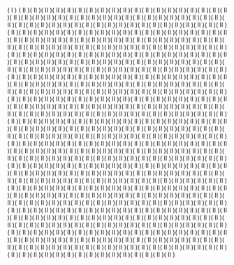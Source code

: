 ( I )
( II )( II )( II )( II )( II )( II )( II )( II )( II )( II )( II )( II )( II )( II )( II )( II )( II )( II )( II )( II )( II )( II )( II )( II )( II )( II )( II )( II )( II )( II )( II )( II )( II )( II )( II )( II )( II )( II )( II )( II )( II )( II )( II )( II )( II )( II )( II )( II )( II )( II )( II )( II )( II )( II )( II )( II )( II )( II )( II )( II )( II )( II )( II )( II )( II )( II )( II )( II )( II )( II )( II )( II )( II )( II )( II )( II )( II )( II )( II )( II )( II )( II )( II )( II )( II )( II )( II )( II )( II )( II )( II )( II )( II )( II )( II )( II )( II )( II )( II )( II )( II )( II )( II )( II )( II )( II )( II )( II )( II )( II )( II )( II )( II )( II )( II )( II )( II )( II )( II )( II )( II )( II )( II )( II )( II )( II )( II )( II )( II )( II )( II )( II )( II )( II )( II )( II )( II )( II )( II )( II )( II )( II )( II )( II )( II )( II )( II )( II )( II )( II )( II )( II )( II )( II )( II )( II )( II )( II )( II )( II )( II )( II )( II )( II )( II )( II )( II )( II )( II )( II )( II )( II )( II )( II )( II )( II )( II )( II )( II )( II )( II )( II )( II )( II )( II )( II )( II )( II )( II )( II )( II )( II )( II )( II )( II )( II )( II )( II )( II )( II )( II )( II )( II )( II )( II )( II )( II )( II )( II )( II )( II )( II )( II )( II )( II )( II )( II )( II )( II )( II )( II )( II )( II )( II )( II )( II )( II )( II )( II )( II )( II )( II )( II )( II )( II )( II )( II )( II )( II )( II )( II )( II )( II )( II )( II )( II )( II )( II )( II )( II )( II )( II )( II )( II )( II )( II )( II )( II )( II )( II )( II )( II )( II )( II )( II )( II )( II )( II )( II )( II )( II )( II )( II )( II )( II )( II )( II )( II )( II )( II )( II )( II )( II )( II )( II )( II )( II )( II )( II )( II )( II )( II )( II )( II )( II )( II )( II )( II )( II )( II )( II )( II )( II )( II )( II )( II )( II )( II )( II )( II )( II )( II )( II )( II )( II )( II )( II )( II )( II )( II )( II )( II )( II )( II )( II )( II )( II )( II )( II )( II )( II )( II )( II )( II )( II )( II )( II )( II )( II )( II )( II )( II )( II )( II )( II )( II )( II )( II )( II )( II )( II )( II )( II )( II )( II )( II )( II )( II )( II )( II )( II )( II )( II )( II )( II )( II )( II )( II )( II )( II )( II )( II )( II )( II )( II )( II )( II )( II )( II )( II )( II )( II )( II )( II )( II )( II )( II )( II )( II )( II )( II )( II )( II )( II )( II )( II )( II )( II )( II )( II )( II )( II )( II )( II )( II )( II )( II )( II )( II )( II )( II )( II )( II )( II )( II )( II )( II )( II )( II )( II )( II )( II )( II )( II )( II )( II )( II )( II )( II )( II )( II )( II )( II )( II )( II )( II )( II )( II )( II )( II )( II )( II )( II )( II )( II )( II )( II )( II )( II )( II )( II )( II )( II )( II )( II )( II )( II )( II )( II )( II )( II )( II )( II )( II )( II )( II )( II )( II )( II )( II )( II )( II )( II )( II )( II )( II )( II )( II )( II )( II )( II )( II )( II )( II )( II )( II )( II )( II )( II )( II )( II )( II )( II )( II )( II )( II )( II )( II )( II )( II )( II )( II )( II )( II )( II )( II )( II )( II )( II )( II )( II )( II )( II )( II )( II )( II )( II )( II )( II )( II )( II )( II )( II )( II )( II )( II )( II )( II )( II )( II )( II )( II )( II )( II )( II )( II )( II )( II )( II )( II )( II )( II )( II )( II )( II )( II )( II )( II )( II )( II )( II )( II )( II )( II )( II )( II )( II )( II )( II )( II )( II )( II )( II )( II )( II )( II )( II )( II )( II )( II )( II )( II )( II )( II )( II )( II )( II )( II )( II )( II )( II )( II )( II )( II )( II )( II )( II )( II )( II )( II )( II )( II )( II )( II )( II )( II )( II )( II )( II )( II )( II )( II )( II )( II )( II )( II )( II )( II )( II )( II )( II )( II )( II )( II )( II )( II )( II )( II )( II )( II )( II )( II )( II )( II )( II )( II )( II )( II )( II )( II )( II )( II )( II )( II )( II )( II )( II )( II )( II )( II )( II )( II )( II )( II )( II )( II )( II )( II )( II )( II )( II )( II )( II )( II )( II )( II )( II )( II )( II )( II )( II )( II )( II )